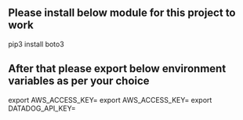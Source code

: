 ## Please install below module for this project to work

pip3 install boto3

## After that please export below environment variables as per your choice

export AWS_ACCESS_KEY=<your-aws-access-key>
export AWS_ACCESS_KEY=<your-aws-secret-key>
export DATADOG_API_KEY=<your-datadog-api-key>